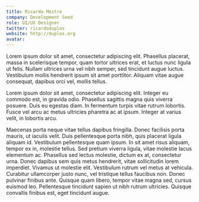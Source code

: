 ```yaml
---
title: Ricardo Mestre
company: Development Seed
role: UI/UX Designer
twitter: ricardoduplos
website: http://duplos.org
avatar:
---
```

Lorem ipsum dolor sit amet, consectetur adipiscing elit. Phasellus placerat, massa in scelerisque tempor, quam tortor ultrices erat, et luctus nunc ligula ut felis. Nullam ultrices urna vel nibh semper, sed tincidunt augue luctus. Vestibulum mollis hendrerit ipsum sit amet porttitor. Aliquam vitae augue consequat, dapibus orci vel, mollis tellus.

Lorem ipsum dolor sit amet, consectetur adipiscing elit. Integer eu commodo est, in gravida odio. Phasellus sagittis magna quis viverra posuere. Duis eu egestas diam. In fermentum turpis vitae rutrum lobortis. Fusce vel arcu ac metus ultricies pharetra ac at ipsum. Integer at varius velit, in lobortis arcu.

Maecenas porta neque vitae tellus dapibus fringilla. Donec facilisis porta mauris, ut iaculis velit. Duis pellentesque porta nibh, quis placerat ligula aliquam id. Vestibulum pellentesque quam ipsum. In sit amet risus aliquam, tempor ex in, molestie tellus. Sed pretium viverra ligula, vitae molestie lacus elementum ac. Phasellus sed lectus molestie, dictum ex at, consectetur urna. Donec dapibus sem quis metus hendrerit, vitae sollicitudin lorem imperdiet. Vivamus ut molestie elit. Vestibulum rutrum vel metus at vehicula. Curabitur ullamcorper justo nunc, vel tristique tellus faucibus non. Donec pulvinar finibus ante. Quisque quam libero, tempor vitae magna sed, cursus euismod leo. Pellentesque tincidunt sapien ut nibh rutrum ultricies. Quisque convallis finibus est, eget tincidunt augue.